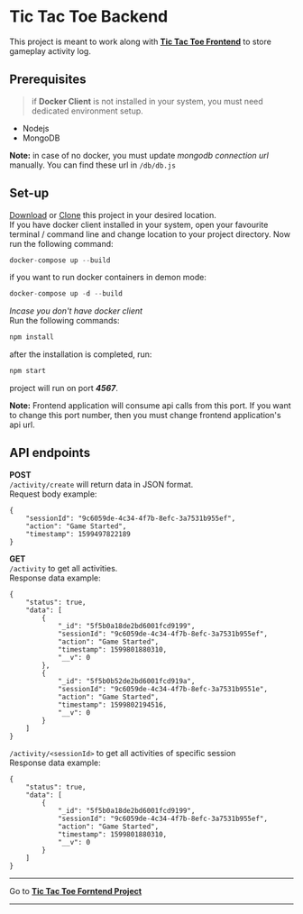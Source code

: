 Tic Tac Toe Backend
===================
This project is meant to work along with **[Tic Tac Toe Frontend](https://github.com/astutecoder/tic-tac-toe-front "Frontend Project")** to store gameplay activity log.

## Prerequisites

> if **Docker Client** is not installed in your system, you must need dedicated environment setup.
- Nodejs
- MongoDB  

**Note:** in case of no docker, you must update *mongodb connection url* manually. You can find these url in `/db/db.js`

## Set-up

[Download](https://github.com/astutecoder/tic-tac-toe-back/archive/dev.zip "download zip file") or [Clone](https://github.com/astutecoder/tic-tac-toe-back.git "copy project https link") this project in your desired location.  
If you have docker client installed in your system, open your favourite terminal / command line and change location to your project directory. Now run the following command:

```javascript
docker-compose up --build
```

if you want to run docker containers in demon mode:
```javascript
docker-compose up -d --build
```

*Incase you don't have docker client*  
Run the following commands:
```javascript
npm install
```
after the installation is completed, run:
```javascript
npm start
```
project will run on port ***4567***. 

**Note:** Frontend application will consume api calls from this port. If you want to change this port number, then you must change frontend application's api url.

## API endpoints
**POST**  
`/activity/create` will return data in JSON format.  
Request body example:
```
{
    "sessionId": "9c6059de-4c34-4f7b-8efc-3a7531b955ef",
    "action": "Game Started",
    "timestamp": 1599497822189
}
```
**GET**  
`/activity` to get all activities.  
Response data example:
```
{
    "status": true,
    "data": [
        {
            "_id": "5f5b0a18de2bd6001fcd9199",
            "sessionId": "9c6059de-4c34-4f7b-8efc-3a7531b955ef",
            "action": "Game Started",
            "timestamp": 1599801880310,
            "__v": 0
        },
        {
            "_id": "5f5b0b52de2bd6001fcd919a",
            "sessionId": "9c6059de-4c34-4f7b-8efc-3a7531b9551e",
            "action": "Game Started",
            "timestamp": 1599802194516,
            "__v": 0
        }
    ]
}
```

`/activity/<sessionId>` to get all activities of specific session  
Response data example:
```
{
    "status": true,
    "data": [
        {
            "_id": "5f5b0a18de2bd6001fcd9199",
            "sessionId": "9c6059de-4c34-4f7b-8efc-3a7531b955ef",
            "action": "Game Started",
            "timestamp": 1599801880310,
            "__v": 0
        }
    ]
}
```
___
Go to **[Tic Tac Toe Forntend Project](https://github.com/astutecoder/tic-tac-toe-front)**
___